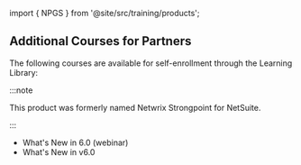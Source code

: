 import { NPGS } from '@site/src/training/products';

## Additional <NPGS /> Courses for Partners

The following courses are available for self-enrollment through the Learning Library:

:::note

This product was formerly named Netwrix Strongpoint for NetSuite.

:::

* What's New in <NPGS /> 6.0 (webinar)
* What's New in <NPGS /> v6.0

